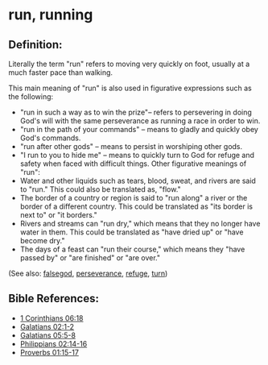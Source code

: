 # run, running #

## Definition: ##

Literally the term "run" refers to moving very quickly on foot, usually at a much faster pace than walking.

This main meaning of "run" is also used in figurative expressions such as the following:
   * "run in such a way as to win the prize"– refers to persevering in doing God's will with the same perseverance as running a race in order to win.
   * "run in the path of your commands" – means to gladly and quickly obey God's commands.
   * "run after other gods" – means to persist in worshiping other gods.
   * "I run to you to hide me" – means to quickly turn to God for refuge and safety when faced with difficult things.
Other figurative meanings of "run":
   * Water and other liquids such as tears, blood, sweat, and rivers are said to "run." This could also be translated as, "flow."
   * The border of a country or region is said to "run along" a river or the border of a different country. This could be translated as "its border is next to" or "it borders."
   * Rivers and streams can "run dry," which means that they no longer have water in them. This could be translated as "have dried up" or "have become dry."
   * The days of a feast can "run their course," which means they "have passed by" or "are finished" or "are over."

(See also: [falsegod](../kt/falsegod.md), [perseverance](../other/perseverance.md), [refuge](../kt/refuge.md), [turn](../kt/turn.md))

## Bible References: ##

* [1 Corinthians 06:18](https://door43.org/en/bible/notes/1co/06/18)
* [Galatians 02:1-2](https://door43.org/en/bible/notes/gal/02/01)
* [Galatians 05:5-8](https://door43.org/en/bible/notes/gal/05/05)
* [Philippians 02:14-16](https://door43.org/en/bible/notes/php/02/14)
* [Proverbs 01:15-17](https://door43.org/en/bible/notes/pro/01/15)


